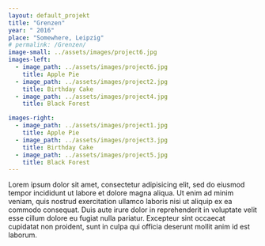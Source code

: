 ```yaml
---
layout: default_projekt
title: "Grenzen"
year: " 2016"
place: "Somewhere, Leipzig"
# permalink: /Grenzen/
image-small: ../assets/images/project6.jpg
images-left:
  - image_path: ../assets/images/project6.jpg
    title: Apple Pie
  - image_path: ../assets/images/project2.jpg
    title: Birthday Cake
  - image_path: ../assets/images/project4.jpg
    title: Black Forest

images-right:
  - image_path: ../assets/images/project1.jpg
    title: Apple Pie
  - image_path: ../assets/images/project3.jpg
    title: Birthday Cake
  - image_path: ../assets/images/project5.jpg
    title: Black Forest
---
```


Lorem ipsum dolor sit amet, consectetur adipisicing elit, sed do eiusmod tempor incididunt ut labore et dolore magna aliqua. Ut enim ad minim veniam, quis nostrud exercitation ullamco laboris nisi ut aliquip ex ea commodo consequat. Duis aute irure dolor in reprehenderit in voluptate velit esse cillum dolore eu fugiat nulla pariatur. Excepteur sint occaecat cupidatat non proident, sunt in culpa qui officia deserunt mollit anim id est laborum.
